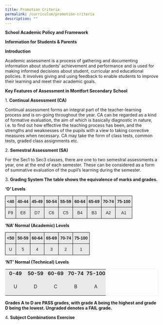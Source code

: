 ```yaml
---
title: Promotion Criteria
permalink: /curriculum/promotion-criteria
description: ""
---
```

**School Academic Policy and Framework**

**Information for Students & Parents**

**Introduction**

Academic assessment is a process of gathering and documenting information about students’ achievement and performance and is used for making informed decisions about student, curricular and educational policies. It involves giving and using feedback to enable students to improve their learning and meet their academic goals.

**Key Features of Assessment in Montfort Secondary School**

1\.  **Continual Assessment (CA)**

Continual assessment forms an integral part of the teacher-learning process and is on-going throughout the year. CA can be regarded as a kind of formative evaluation, the aim of which is basically diagnostic in nature, i.e. to find out how effective the teaching process has been, and the strengths and weaknesses of the pupils with a view to taking corrective measures when necessary. CA may take the form of class tests, common tests, graded class assignments etc.

2\.  **Semestral Assessment (SA)**

For the Sec1 to Sec3 classes, there are one to two semestral assessments a year, one at the end of each semester. These can be considered as a form of summative evaluation of the pupil’s learning during the semester.

3\. **Grading System The table shows the equivalence of marks and grades.**

**‘O’ Levels**

<style type="text/css">
.tg  {border-collapse:collapse;border-spacing:0;margin:0px auto;}
.tg td{border-color:black;border-style:solid;border-width:1px;font-family:Arial, sans-serif;font-size:14px;
  overflow:hidden;padding:10px 5px;word-break:normal;}
.tg th{border-color:black;border-style:solid;border-width:1px;font-family:Arial, sans-serif;font-size:14px;
  font-weight:normal;overflow:hidden;padding:10px 5px;word-break:normal;}
.tg .tg-n4qt{background-color:#EAEAEA;color:#222;font-weight:bold;text-align:center;vertical-align:top}
.tg .tg-ii8k{background-color:#EAEAEA;color:#222;text-align:center;vertical-align:top}
</style>
<table class="tg">
<tbody>
  <tr>
    <td class="tg-n4qt">&lt;40</td>
    <td class="tg-n4qt">40-44</td>
    <td class="tg-n4qt">45-49</td>
    <td class="tg-n4qt">50-54</td>
    <td class="tg-n4qt">55-59</td>
    <td class="tg-n4qt">60-64</td>
    <td class="tg-n4qt">65-69</td>
    <td class="tg-n4qt">70-74</td>
    <td class="tg-n4qt">75-100</td>
  </tr>
  <tr>
    <td class="tg-ii8k">F9</td>
    <td class="tg-ii8k">E8</td>
    <td class="tg-ii8k">D7</td>
    <td class="tg-ii8k">C6</td>
    <td class="tg-ii8k">C5</td>
    <td class="tg-ii8k">B4</td>
    <td class="tg-ii8k">B3</td>
    <td class="tg-ii8k">A2</td>
    <td class="tg-ii8k">A1</td>
  </tr>
</tbody>
</table>

**‘NA’ Normal (Academic) Levels**

<style type="text/css">
.tg  {border-collapse:collapse;border-spacing:0;margin:0px auto;}
.tg td{border-color:black;border-style:solid;border-width:1px;font-family:Arial, sans-serif;font-size:14px;
  overflow:hidden;padding:10px 5px;word-break:normal;}
.tg th{border-color:black;border-style:solid;border-width:1px;font-family:Arial, sans-serif;font-size:14px;
  font-weight:normal;overflow:hidden;padding:10px 5px;word-break:normal;}
.tg .tg-n4qt{background-color:#EAEAEA;color:#222;font-weight:bold;text-align:center;vertical-align:top}
.tg .tg-ii8k{background-color:#EAEAEA;color:#222;text-align:center;vertical-align:top}
</style>
<table class="tg">
<tbody>
  <tr>
    <td class="tg-n4qt">&lt;50</td>
    <td class="tg-n4qt">50-59</td>
    <td class="tg-n4qt">60-64</td>
    <td class="tg-n4qt">65-69</td>
    <td class="tg-n4qt">70-74</td>
    <td class="tg-n4qt">75-100</td>
  </tr>
  <tr>
    <td class="tg-ii8k">U</td>
    <td class="tg-ii8k">5</td>
    <td class="tg-ii8k">4</td>
    <td class="tg-ii8k">3</td>
    <td class="tg-ii8k">2</td>
    <td class="tg-ii8k">1</td>
  </tr>
</tbody>
</table>

**‘NT’ Normal (Technical) Levels**

<table width="100%" class="iveo_table ives_tab_1" style="margin: 0px; outline: 0px; padding: 0px; border: 1px solid rgb(234, 234, 234);"><tbody style="margin: 0px; outline: 0px; padding: 0px;"><tr style="margin: 0px; outline: 0px; padding: 0px;"><td width="20%" style="margin: 0px; outline: 0px; padding: 2px; text-align: center; background-color: rgb(234, 234, 234); color: rgb(34, 34, 34);"><p style="margin: 0px 0px 1em; outline: 0px; padding: 0px; line-height: 22.4px;"><strong style="margin: 0px; outline: 0px; padding: 0px;">0-49</strong></p></td><td width="20%" style="margin: 0px; outline: 0px; padding: 2px; text-align: center; background-color: rgb(234, 234, 234); color: rgb(34, 34, 34);"><p style="margin: 0px 0px 1em; outline: 0px; padding: 0px; line-height: 22.4px;"><strong style="margin: 0px; outline: 0px; padding: 0px;">50-59</strong></p></td><td width="20%" style="margin: 0px; outline: 0px; padding: 2px; text-align: center; background-color: rgb(234, 234, 234); color: rgb(34, 34, 34);"><p style="margin: 0px 0px 1em; outline: 0px; padding: 0px; line-height: 22.4px;"><strong style="margin: 0px; outline: 0px; padding: 0px;">60-69</strong></p></td><td width="20%" style="margin: 0px; outline: 0px; padding: 2px; text-align: center; background-color: rgb(234, 234, 234); color: rgb(34, 34, 34);"><p style="margin: 0px 0px 1em; outline: 0px; padding: 0px; line-height: 22.4px;"><strong style="margin: 0px; outline: 0px; padding: 0px;">70-74</strong></p></td><td width="20%" style="margin: 0px; outline: 0px; padding: 2px; text-align: center; background-color: rgb(234, 234, 234); color: rgb(34, 34, 34);"><p style="margin: 0px 0px 1em; outline: 0px; padding: 0px; line-height: 22.4px;"><strong style="margin: 0px; outline: 0px; padding: 0px;">75-100</strong></p></td></tr><tr style="margin: 0px; outline: 0px; padding: 0px;"><td style="margin: 0px; outline: 0px; padding: 2px; text-align: center; background-color: rgb(234, 234, 234); color: rgb(34, 34, 34);"><p style="margin: 0px 0px 1em; outline: 0px; padding: 0px; line-height: 22.4px;">U</p></td><td style="margin: 0px; outline: 0px; padding: 2px; text-align: center; background-color: rgb(234, 234, 234); color: rgb(34, 34, 34);"><p style="margin: 0px 0px 1em; outline: 0px; padding: 0px; line-height: 22.4px;">D</p></td><td style="margin: 0px; outline: 0px; padding: 2px; text-align: center; background-color: rgb(234, 234, 234); color: rgb(34, 34, 34);"><p style="margin: 0px 0px 1em; outline: 0px; padding: 0px; line-height: 22.4px;">C</p></td><td style="margin: 0px; outline: 0px; padding: 2px; text-align: center; background-color: rgb(234, 234, 234); color: rgb(34, 34, 34);"><p style="margin: 0px 0px 1em; outline: 0px; padding: 0px; line-height: 22.4px;">B</p></td><td style="margin: 0px; outline: 0px; padding: 2px; text-align: center; background-color: rgb(234, 234, 234); color: rgb(34, 34, 34);"><p style="margin: 0px 0px 1em; outline: 0px; padding: 0px; line-height: 22.4px;">A</p></td></tr></tbody></table>

**Grades A to D are PASS grades, with grade A being the highest and grade D being the lowest. Ungraded denotes a FAIL grade.**

4. **Subject Combinations Exercise**
